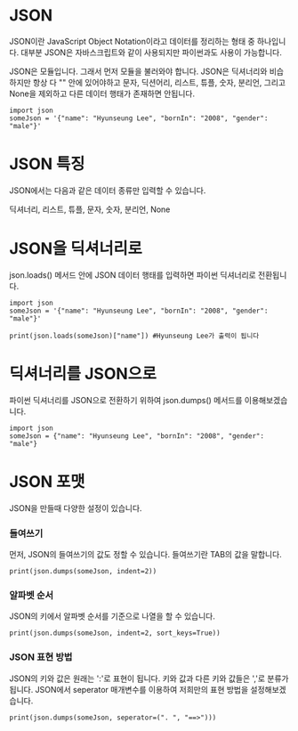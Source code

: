 # JSON
JSON이란 JavaScript Object Notation이라고 데이터를 정리하는 형태 중 하나입니다. 대부분 JSON은 자바스크립트와 같이 사용되지만 파이썬과도 사용이 가능합니다.

JSON은 모듈입니다. 그래서 먼저 모듈을 불러와야 합니다. JSON은 딕셔너리와 비습하지만 항상 다 "" 안에 있어야하고 문자, 딕션어리, 리스트, 튜플, 숫자, 분리언, 그리고 None을 제외하고 다른 데이터 행태가 존재하면 안됩니다.

```
import json
someJson = '{"name": "Hyunseung Lee", "bornIn": "2008", "gender": "male"}'
```

# JSON 특징
JSON에서는 다음과 같은 데이터 종류만 입력할 수 있습니다.

딕셔너리, 리스트, 튜플, 문자, 숫자, 분리언, None

# JSON을 딕셔너리로
json.loads() 메서드 안에 JSON 데이터 행태를 입력하면 파이썬 딕셔너리로 전환됩니다.

```
import json
someJson = '{"name": "Hyunseung Lee", "bornIn": "2008", "gender": "male"}'

print(json.loads(someJson)["name"]) #Hyunseung Lee가 출력이 됩니다
```

# 딕셔너리를 JSON으로
파이썬 딕셔너리를 JSON으로 전환하기 위하여 json.dumps() 메서드를 이용해보겠습니다.

```
import json
someJson = {"name": "Hyunseung Lee", "bornIn": "2008", "gender": "male"}
```

# JSON 포맷
JSON을 만들때 다양한 설정이 있습니다.

### 들여쓰기
먼저, JSON의 들여쓰기의 값도 정할 수 있습니다. 들여쓰기란 TAB의 값을 말합니다.

```
print(json.dumps(someJson, indent=2))
```

### 알파벳 순서
JSON의 키에서 알파벳 순서를 기준으로 나열을 할 수 있습니다.

```
print(json.dumps(someJson, indent=2, sort_keys=True))
```

### JSON 표현 방법
JSON의 키와 값은 원래는 ':'로 표현이 됩니다. 키와 값과 다른 키와 값들은 ','로 분류가 됩니다. JSON에서 seperator 매개변수를 이용하여 저희만의 표현 방법을 설정해보겠습니다.

```
print(json.dumps(someJson, seperator=(". ", "==>")))
```

